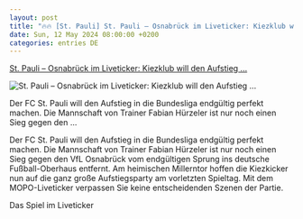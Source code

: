 ```yaml
---
layout: post
title: "🔥🔥 [St. Pauli] St. Pauli – Osnabrück im Liveticker: Kiezklub will den Aufstieg ..."
date: Sun, 12 May 2024 08:00:00 +0200
categories: entries DE
---
```

[St. Pauli – Osnabrück im Liveticker: Kiezklub will den Aufstieg ...](https://www.mopo.de/sport/fc-st-pauli/liveticker-st-pauli-vfl-osnabrueck-aufstieg-2-bundesliga-live/)

![St. Pauli – Osnabrück im Liveticker: Kiezklub will den Aufstieg ...](https://cdn.mopo.de/uploads/sites/4/2024/05/witters-1997015-scaled.jpg?resize=1024%2C600&crop=0px%2C0px%2C2560px%2C1500px)

Der FC St. Pauli will den Aufstieg in die Bundesliga endgültig perfekt machen. Die Mannschaft von Trainer Fabian Hürzeler ist nur noch einen Sieg gegen den ...

Der FC St. Pauli will den Aufstieg in die Bundesliga endgültig perfekt machen. Die Mannschaft von Trainer Fabian Hürzeler ist nur noch einen Sieg gegen den VfL Osnabrück vom endgültigen Sprung ins deutsche Fußball-Oberhaus entfernt. Am heimischen Millerntor hoffen die Kiezkicker nun auf die ganz große Aufstiegsparty am vorletzten Spieltag. Mit dem MOPO-Liveticker verpassen Sie keine entscheidenden Szenen der Partie.

Das Spiel im Liveticker

